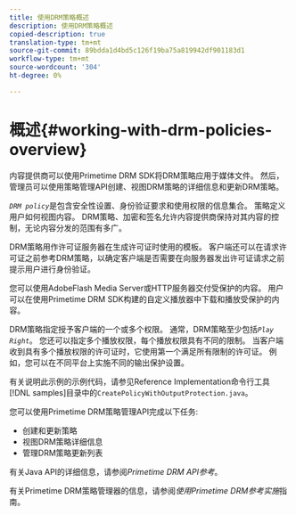```yaml
---
title: 使用DRM策略概述
description: 使用DRM策略概述
copied-description: true
translation-type: tm+mt
source-git-commit: 89bdda1d4bd5c126f19ba75a819942df901183d1
workflow-type: tm+mt
source-wordcount: '304'
ht-degree: 0%

---
```



# 概述{#working-with-drm-policies-overview}

内容提供商可以使用Primetime DRM SDK将DRM策略应用于媒体文件。 然后，管理员可以使用策略管理API创建、视图DRM策略的详细信息和更新DRM策略。

*`DRM policy`*&#x200B;是包含安全性设置、身份验证要求和使用权限的信息集合。 策略定义用户如何视图内容。 DRM策略、加密和签名允许内容提供商保持对其内容的控制，无论内容分发的范围有多广。

DRM策略用作许可证服务器在生成许可证时使用的模板。 客户端还可以在请求许可证之前参考DRM策略，以确定客户端是否需要在向服务器发出许可证请求之前提示用户进行身份验证。

您可以使用AdobeFlash Media Server或HTTP服务器交付受保护的内容。 用户可以在使用Primetime DRM SDK构建的自定义播放器中下载和播放受保护的内容。

DRM策略指定授予客户端的一个或多个权限。 通常，DRM策略至少包括&#x200B;*`Play Right`*。 您还可以指定多个播放权限，每个播放权限具有不同的限制。 当客户端收到具有多个播放权限的许可证时，它使用第一个满足所有限制的许可证。 例如，您可以在不同平台上实施不同的输出保护设置。

有关说明此示例的示例代码，请参见Reference Implementation命令行工具[!DNL samples]目录中的`CreatePolicyWithOutputProtection.java`。

您可以使用Primetime DRM策略管理API完成以下任务:

* 创建和更新策略
* 视图DRM策略详细信息
* 管理DRM策略更新列表

有关Java API的详细信息，请参阅&#x200B;*Primetime DRM API参考*。

有关Primetime DRM策略管理器的信息，请参阅&#x200B;*使用Primetime DRM参考实施*&#x200B;指南。
